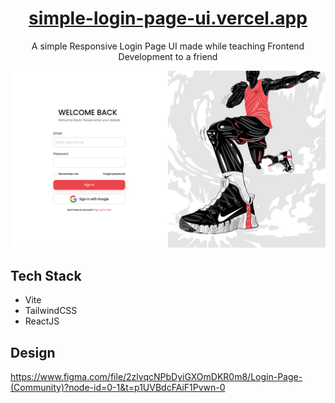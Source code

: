 <!-- <div align="center">
  <img alt="Logo" src="./images/logo.png" height="75" />
</div> -->
<h1 align="center">
   <a href="parkify.vercel.app"> simple-login-page-ui.vercel.app</a>
</h1>
<p align="center">A simple Responsive Login Page UI made while teaching Frontend Development to a friend </p>

<div>
  <img alt="Desktop View" src="public/desktop-view.png" />
</div>

## Tech Stack

- Vite
- TailwindCSS
- ReactJS

## Design

https://www.figma.com/file/2zlvqcNPbDyiGXOmDKR0m8/Login-Page-(Community)?node-id=0-1&t=p1UVBdcFAiF1Pvwn-0
